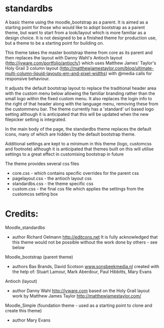 standardbs
==========

A basic theme using the moodle_bootstrap as a parent. It is aimed as a starting point for those who would like to
adopt bootstrap as a parent theme, but want to start from a look/layout which is more familiar as a design choice.
It is not designed to be a finished theme for production use, but a theme to be a starting point for building on.

This theme takes the master bootstrap theme from core as its parent and then replaces the layout with Danny Wahl's 
Antioch layout (http://iyware.com/portfolio/antioch/) which uses Matthew James' Taylor's Holy Grail 3 column layout
(http://matthewjamestaylor.com/blog/ultimate-multi-column-liquid-layouts-em-and-pixel-widths) with @media calls for 
responsive behaviour.

It adjusts the default bootstrap layout to replace the traditional header area with the custom menu below allowing
the familiar branding rather than the small logo within the fixed custom menu. It also replaces the login info to
the right of that header along with the language menu, removing these from the custommenu bar. The theme currently
has a 'standard' url based logo setting although it is anticipated that this will be updated when the new filepicker
setting is integrated.

In the main body of the page, the standardbs theme replaces the default icons, many of which are hidden by the default
bootstrap theme.

Additional settings are kept to a minimum in this theme (logo, customcss and footnote) although it is anticipated
that themes built on this will utilise settings to a great effect in customising bootstrap in future

The theme provides several css files
* core.css - which contains specific overrides for the parent css
* pagelayout.css - the antioch layout css
* standardbs.css - the theme specific css
* custom.css - the final css file which applies the settings from the customcss setting box

Credits:
========
Moodle_standardbs
* author Richard Oelmann http://editcons.net
It is fully acknowledged that this theme would not be possible without the work done by others - see below

Moodle_bootstrap (parent theme)
* authors   Bas Brands, David Scotson www.sonsbeekmedia.nl
created with the help of:
Stuart Lamour, Mark Aberdour, Paul Hibbitts, Mary Evans

Antioch (layout)
* author Danny Wahl http://iyware.com
based on the Holy Grail layout work by Matthew James Taylor http://matthewjamestaylor.com/

Moodle_Simple (foundation theme - used as a starting point to clone and create this theme)
* author Mary Evans 
